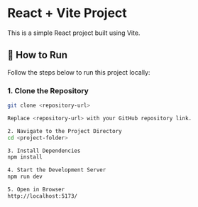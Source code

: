 # React + Vite Project

This is a simple React project built using Vite.

## 🚀 How to Run

Follow the steps below to run this project locally:

### 1. Clone the Repository

```bash
git clone <repository-url>

Replace <repository-url> with your GitHub repository link.

2. Navigate to the Project Directory
cd <project-folder>

3. Install Dependencies
npm install

4. Start the Development Server
npm run dev

5. Open in Browser
http://localhost:5173/
